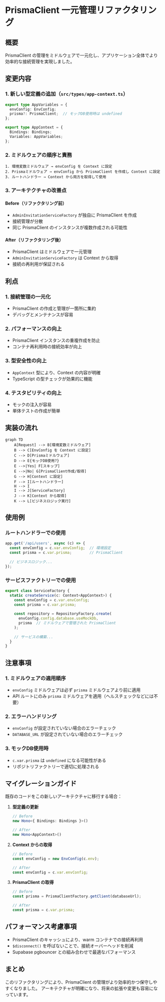 # PrismaClient 一元管理リファクタリング

## 概要

PrismaClient の管理をミドルウェアで一元化し、アプリケーション全体でより効率的な接続管理を実現しました。

## 変更内容

### 1. 新しい型定義の追加（`src/types/app-context.ts`）

```typescript
export type AppVariables = {
  envConfig: EnvConfig;
  prisma?: PrismaClient;  // モックDB使用時は undefined
};

export type AppContext = {
  Bindings: Bindings;
  Variables: AppVariables;
};
```

### 2. ミドルウェアの順序と責務

```
1. 環境変数ミドルウェア → envConfig を Context に設定
2. Prismaミドルウェア → envConfig から PrismaClient を作成し Context に設定
3. ルートハンドラー → Context から両方を取得して使用
```

### 3. アーキテクチャの改善点

#### Before（リファクタリング前）
- `AdminInvitationServiceFactory` が独自に PrismaClient を作成
- 接続管理が分散
- 同じ PrismaClient のインスタンスが複数作成される可能性

#### After（リファクタリング後）
- PrismaClient はミドルウェアで一元管理
- `AdminInvitationServiceFactory` は Context から取得
- 接続の再利用が保証される

## 利点

### 1. **接続管理の一元化**
- PrismaClient の作成と管理が一箇所に集約
- デバッグとメンテナンスが容易

### 2. **パフォーマンスの向上**
- PrismaClient インスタンスの重複作成を防止
- コンテナ再利用時の接続効率が向上

### 3. **型安全性の向上**
- `AppContext` 型により、Context の内容が明確
- TypeScript の型チェックが効果的に機能

### 4. **テスタビリティの向上**
- モックの注入が容易
- 単体テストの作成が簡単

## 実装の流れ

```mermaid
graph TD
    A[Request] --> B[環境変数ミドルウェア]
    B --> C[EnvConfig を Context に設定]
    C --> D[Prismaミドルウェア]
    D --> E{モックDB使用?}
    E -->|Yes| F[スキップ]
    E -->|No| G[PrismaClient作成/取得]
    G --> H[Context に設定]
    F --> I[ルートハンドラー]
    H --> I
    I --> J[ServiceFactory]
    J --> K[Context から取得]
    K --> L[ビジネスロジック実行]
```

## 使用例

### ルートハンドラーでの使用

```typescript
app.get('/api/users', async (c) => {
  const envConfig = c.var.envConfig;  // 環境設定
  const prisma = c.var.prisma;        // PrismaClient
  
  // ビジネスロジック...
});
```

### サービスファクトリーでの使用

```typescript
export class ServiceFactory {
  static createService(c: Context<AppContext>) {
    const envConfig = c.var.envConfig;
    const prisma = c.var.prisma;
    
    const repository = RepositoryFactory.create(
      envConfig.config.database.useMockDb,
      prisma  // ミドルウェアで管理された PrismaClient
    );
    
    // サービスの構築...
  }
}
```

## 注意事項

### 1. ミドルウェアの適用順序
- `envConfig` ミドルウェアは必ず `prisma` ミドルウェアより前に適用
- API ルートにのみ `prisma` ミドルウェアを適用（ヘルスチェックなどには不要）

### 2. エラーハンドリング
- `envConfig` が設定されていない場合のエラーチェック
- `DATABASE_URL` が設定されていない場合のエラーチェック

### 3. モックDB使用時
- `c.var.prisma` は `undefined` になる可能性がある
- リポジトリファクトリーで適切に処理される

## マイグレーションガイド

既存のコードをこの新しいアーキテクチャに移行する場合：

1. **型定義の更新**
   ```typescript
   // Before
   new Hono<{ Bindings: Bindings }>()
   
   // After
   new Hono<AppContext>()
   ```

2. **Context からの取得**
   ```typescript
   // Before
   const envConfig = new EnvConfig(c.env);
   
   // After
   const envConfig = c.var.envConfig;
   ```

3. **PrismaClient の取得**
   ```typescript
   // Before
   const prisma = PrismaClientFactory.getClient(databaseUrl);
   
   // After
   const prisma = c.var.prisma;
   ```

## パフォーマンス考慮事項

- PrismaClient のキャッシュにより、warm コンテナでの接続再利用
- `$disconnect()` を呼ばないことで、接続オーバーヘッドを削減
- Supabase pgbouncer との組み合わせで最適なパフォーマンス

## まとめ

このリファクタリングにより、PrismaClient の管理がより効率的かつ保守しやすくなりました。
アーキテクチャが明確になり、将来の拡張や変更も容易になっています。